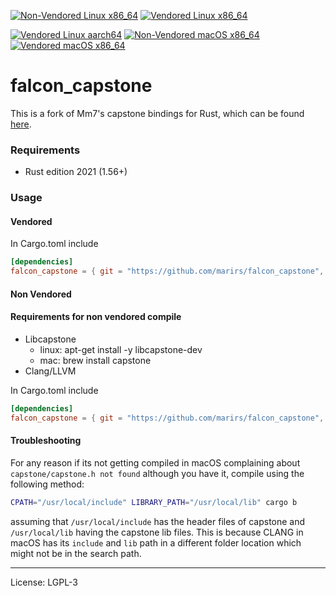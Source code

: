 [![Non-Vendored Linux x86_64](https://github.com/marirs/falcon_capstone/actions/workflows/nv-linux-intel.yml/badge.svg)](https://github.com/marirs/falcon_capstone/actions/workflows/nv-linux-intel.yml)
[![Vendored Linux x86_64](https://github.com/marirs/falcon_capstone/actions/workflows/v-linux-intel.yml/badge.svg)](https://github.com/marirs/falcon_capstone/actions/workflows/v-linux-intel.yml)

[![Vendored Linux aarch64](https://github.com/marirs/falcon_capstone/actions/workflows/v-linux-arm.yml/badge.svg?branch=master)](https://github.com/marirs/falcon_capstone/actions/workflows/v-linux-arm.yml)
[![Non-Vendored macOS x86_64](https://github.com/marirs/falcon_capstone/actions/workflows/nv-macos-intel.yml/badge.svg?branch=master)](https://github.com/marirs/falcon_capstone/actions/workflows/nv-macos-intel.yml)
[![Vendored macOS x86_64](https://github.com/marirs/falcon_capstone/actions/workflows/v-macos-intel.yml/badge.svg?branch=master)](https://github.com/marirs/falcon_capstone/actions/workflows/v-macos-intel.yml)

# falcon_capstone

This is a fork of Mm7's capstone bindings for Rust, which can be found [here](https://github.com/Mm7/capstone-rust/).

### Requirements
- Rust edition 2021 (1.56+)

### Usage
#### Vendored

In Cargo.toml include
```toml
[dependencies]
falcon_capstone = { git = "https://github.com/marirs/falcon_capstone", branch = "master", features = ["vendored"] }
```

#### Non Vendored

#### Requirements for non vendored compile
- Libcapstone
  - linux: apt-get install -y libcapstone-dev
  - mac: brew install capstone
- Clang/LLVM

In Cargo.toml include
```toml
[dependencies]
falcon_capstone = { git = "https://github.com/marirs/falcon_capstone", branch = "master" }
```

#### Troubleshooting
For any reason if its not getting compiled in macOS complaining about `capstone/capstone.h not found` although you have it, compile using the following method:
```bash
CPATH="/usr/local/include" LIBRARY_PATH="/usr/local/lib" cargo b
```
assuming that `/usr/local/include` has the header files of capstone and `/usr/local/lib` having the capstone lib files.
This is because CLANG in macOS has its `include` and `lib` path in a different folder location which might not be in the search path.

---
License: LGPL-3